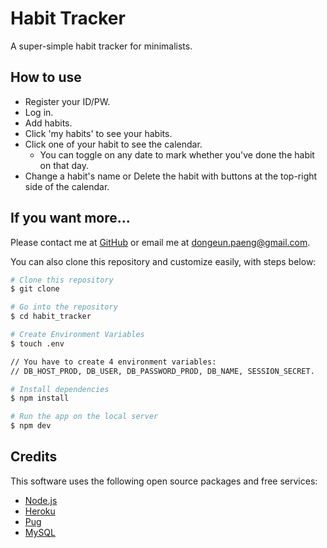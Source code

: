 # Habit Tracker
A super-simple habit tracker for minimalists.

## How to use
* Register your ID/PW.
* Log in.
* Add habits.
* Click 'my habits' to see your habits.
* Click one of your habit to see the calendar.
  - You can toggle on any date to mark whether you've done the habit on that day.
* Change a habit's name or Delete the habit with buttons at the top-right side of the calendar.

## If you want more...
Please contact me at [GitHub](https://github.com/DongeunPaeng) or email me at dongeun.paeng@gmail.com.

You can also clone this repository and customize easily, with steps below:
```bash
# Clone this repository
$ git clone

# Go into the repository
$ cd habit_tracker

# Create Environment Variables
$ touch .env

// You have to create 4 environment variables:
// DB_HOST_PROD, DB_USER, DB_PASSWORD_PROD, DB_NAME, SESSION_SECRET.

# Install dependencies
$ npm install

# Run the app on the local server
$ npm dev
```

## Credits

This software uses the following open source packages and free services:
- [Node.js](https://nodejs.org/)
- [Heroku](https://heroku.com/)
- [Pug](https://pugjs.org/)
- [MySQL](https://www.mysql.com/)
